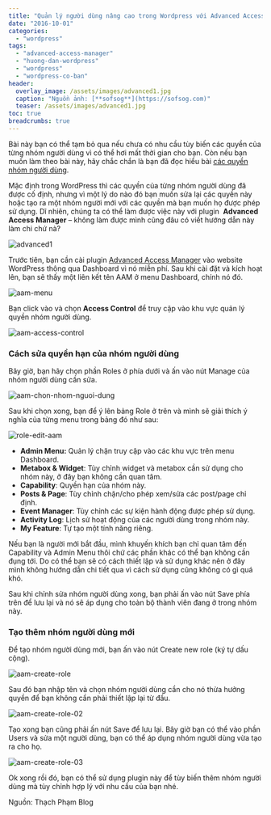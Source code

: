 ```yaml
---
title: "Quản lý người dùng nâng cao trong Wordpress với Advanced Access Manager"
date: "2016-10-01"
categories: 
  - "wordpress"
tags: 
  - "advanced-access-manager"
  - "huong-dan-wordpress"
  - "wordpress"
  - "wordpress-co-ban"
header:
  overlay_image: /assets/images/advanced1.jpg
  caption: "Nguồn ảnh: [**sofsog**](https://sofsog.com)" 
  teaser: /assets/images/advanced1.jpg
toc: true
breadcrumbs: true
---
```


Bài này bạn có thể tạm bỏ qua nếu chưa có nhu cầu tùy biến các quyền của từng nhóm người dùng vì có thể hơi mất thời gian cho bạn. Còn nếu bạn muốn làm theo bài này, hãy chắc chắn là bạn đã đọc hiểu bài [các quyền nhóm người dùng](http://sofsog.com/wordpress/y-nghia-cua-nhom-nguoi-dung-user-role-trong-wordpress "Vai trò của các nhóm người dùng (User Role)").

Mặc định trong WordPress thì các quyền của từng nhóm người dùng đã được cố định, nhưng vì một lý do nào đó bạn muốn sửa lại các quyền này hoặc tạo ra một nhóm người mới với các quyền mà bạn muốn họ được phép sử dụng. Dĩ nhiên, chúng ta có thể làm được việc này với plugin  **Advanced Access Manager** – không làm được mình cũng đâu có viết hướng dẫn này làm chi chứ nà?

![advanced1](/assets/images/advanced1.jpg)

Trước tiên, bạn cần cài plugin [Advanced Access Manager](https://wordpress.org/plugins/advanced-access-manager/) vào website WordPress thông qua Dashboard vì nó miễn phí. Sau khi cài đặt và kích hoạt lên, bạn sẽ thấy một liên kết tên AAM ở menu Dashboard, chính nó đó.

![aam-menu](/assets/images/aam-menu_thumb.jpg "aam-menu")

Bạn click vào và chọn **Access Control** để truy cập vào khu vực quản lý quyền nhóm người dùng.

![aam-access-control](/assets/images/aam-access-control_thumb.jpg "aam-access-control")

### Cách sửa quyền hạn của nhóm người dùng

Bây giờ, bạn hãy chọn phần Roles ở phía dưới và ấn vào nút Manage của nhóm người dùng cần sửa.

![aam-chon-nhom-nguoi-dung](/assets/images/aam-chon-nhom-nguoi-dung_thumb.jpg "aam-chon-nhom-nguoi-dung")

Sau khi chọn xong, bạn để ý lên bảng Role ở trên và mình sẽ giải thích ý nghĩa của từng menu trong bảng đó như sau:

![role-edit-aam](/assets/images/role-edit-aam_thumb.jpg "role-edit-aam")

- **Admin Menu:** Quản lý chặn truy cập vào các khu vực trên menu Dashboard.
- **Metabox & Widget**: Tùy chỉnh widget và metabox cần sử dụng cho nhóm này, ở đây bạn không cần quan tâm.
- **Capability**: Quyền hạn của nhóm này.
- **Posts & Page**: Tùy chỉnh chặn/cho phép xem/sửa các post/page chỉ định.
- **Event Manager**: Tùy chỉnh các sự kiện hành động được phép sử dụng.
- **Activity Log**: Lịch sử hoạt động của các người dùng trong nhóm này.
- **My Feature**: Tự tạo một tính năng riêng.

Nếu bạn là người mới bắt đầu, mình khuyến khích bạn chỉ quan tâm đến Capability và Admin Menu thôi chứ các phần khác có thể bạn không cần đụng tới. Do có thể bạn sẽ có cách thiết lập và sử dụng khác nên ở đây mình không hướng dẫn chi tiết qua vì cách sử dụng cũng không có gì quá khó.

Sau khi chỉnh sửa nhóm người dùng xong, bạn phải ấn vào nút Save phía trên để lưu lại và nó sẽ áp dụng cho toàn bộ thành viên đang ở trong nhóm này.

### Tạo thêm nhóm người dùng mới

Để tạo nhóm người dùng mới, bạn ấn vào nút Create new role (ký tự dấu cộng).

![aam-create-role](/assets/images/aam-create-role_thumb.jpg "aam-create-role")

Sau đó bạn nhập tên và chọn nhóm người dùng cần cho nó thừa hưởng quyền để bạn không cần phải thiết lập lại từ đầu.

![aam-create-role-02](/assets/images/aam-create-role-02_thumb.jpg "aam-create-role-02")

Tạo xong bạn cũng phải ấn nút Save để lưu lại. Bây giờ bạn có thể vào phần Users và sửa một người dùng, bạn có thể áp dụng nhóm người dùng vừa tạo ra cho họ.

![aam-create-role-03](/assets/images/aam-create-role-03_thumb.jpg "aam-create-role-03")

Ok xong rồi đó, bạn có thể sử dụng plugin này để tùy biến thêm nhóm người dùng mà tùy chỉnh hợp lý với nhu cầu của bạn nhé.

Nguồn: Thạch Phạm Blog
